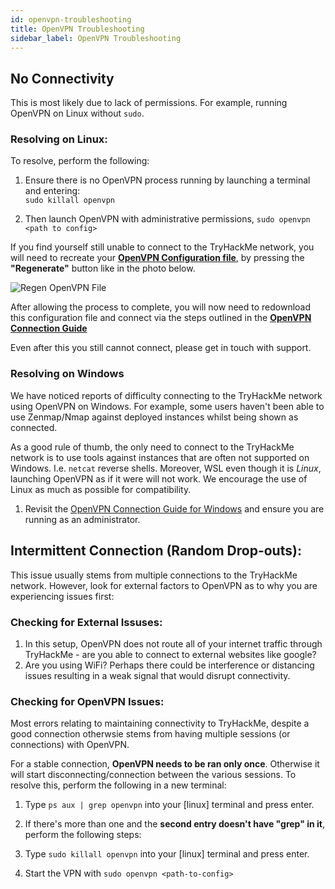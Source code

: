 ```yaml
---
id: openvpn-troubleshooting
title: OpenVPN Troubleshooting
sidebar_label: OpenVPN Troubleshooting
---
```


## No Connectivity
This is most likely due to lack of permissions. For example, running OpenVPN on Linux without `sudo`.

### Resolving on Linux:
To resolve, perform the following:

  1. Ensure there is no OpenVPN process running by launching a terminal and entering: <br/>
        `sudo killall openvpn`

  2. Then launch OpenVPN with administrative permissions,     `sudo openvpn <path to config>`

If you find yourself still unable to connect to the TryHackMe network, you will need to recreate your **[OpenVPN Configuration file](https://tryhacke.com/access)**, by pressing the **"Regenerate"** button like in the photo below.

![Regen OpenVPN File](https://i.imgur.com/jCnkADu.png)

After allowing the process to complete, you will now need to redownload this configuration file and connect via the steps outlined in the **[OpenVPN Connection Guide](http://localhost:3000/docs/openvpn/connecting/openvpn-connecting)**

Even after this you still cannot connect, please get in touch with support.


### Resolving on Windows
We have noticed reports of difficulty connecting to the TryHackMe network using OpenVPN on Windows. For example, some users haven't been able to use Zenmap/Nmap against deployed instances whilst being shown as connected.

As a good rule of thumb, the only need to connect to the TryHackMe network is to use tools against instances that are often not supported on Windows. I.e. `netcat` reverse shells. Moreover, WSL even though it is *Linux*, launching OpenVPN as if it were will not work. We encourage the use of Linux as much as possible for compatibility.

  1. Revisit the [OpenVPN Connection Guide for Windows](http://localhost:3000/docs/openvpn/connecting/openvpn-connecting#connecting-via-windows) and ensure you are running as an administrator.


## Intermittent Connection (Random Drop-outs):
This issue usually stems from multiple connections to the TryHackMe network. However, look for external factors to OpenVPN as to why you are experiencing issues first:

### Checking for External Issuses:
  1. In this setup, OpenVPN does not route all of your internet traffic through TryHackMe - are you able to connect to external websites like google?
  2. Are you using WiFi? Perhaps there could be interference or distancing issues resulting in a weak signal that would disrupt connectivity.

### Checking for OpenVPN Issues:
Most errors relating to maintaining connectivity to TryHackMe, despite a good connection otherwsie stems from having multiple sessions (or connections) with OpenVPN.

For a stable connection, **OpenVPN needs to be ran only once**. Otherwise it will start disconnecting/connection between the various sessions. To resolve this, perform the following in a new terminal:

1. Type `ps aux | grep openvpn` into your [linux] terminal and press enter.

2. If there's more than one and the **second entry doesn't have "grep" in it**, perform the following steps:

3. Type `sudo killall openvpn` into your [linux] terminal and press enter.

4. Start the VPN with `sudo openvpn <path-to-config>`

